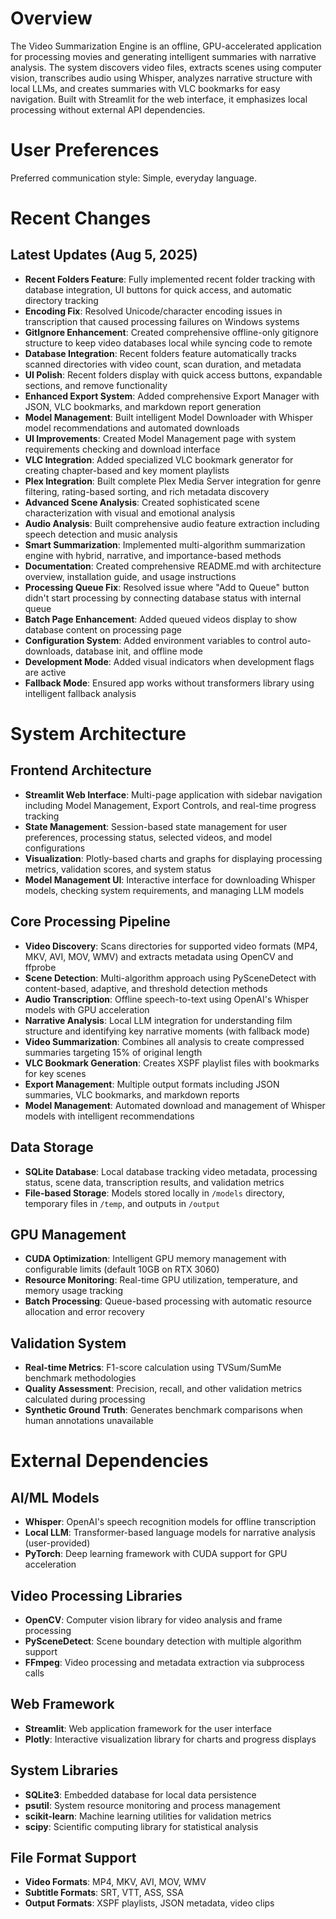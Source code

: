 # Overview

The Video Summarization Engine is an offline, GPU-accelerated application for processing movies and generating intelligent summaries with narrative analysis. The system discovers video files, extracts scenes using computer vision, transcribes audio using Whisper, analyzes narrative structure with local LLMs, and creates summaries with VLC bookmarks for easy navigation. Built with Streamlit for the web interface, it emphasizes local processing without external API dependencies.

# User Preferences

Preferred communication style: Simple, everyday language.

# Recent Changes

## Latest Updates (Aug 5, 2025)
- **Recent Folders Feature**: Fully implemented recent folder tracking with database integration, UI buttons for quick access, and automatic directory tracking
- **Encoding Fix**: Resolved Unicode/character encoding issues in transcription that caused processing failures on Windows systems
- **GitIgnore Enhancement**: Created comprehensive offline-only gitignore structure to keep video databases local while syncing code to remote
- **Database Integration**: Recent folders feature automatically tracks scanned directories with video count, scan duration, and metadata
- **UI Polish**: Recent folders display with quick access buttons, expandable sections, and remove functionality
- **Enhanced Export System**: Added comprehensive Export Manager with JSON, VLC bookmarks, and markdown report generation
- **Model Management**: Built intelligent Model Downloader with Whisper model recommendations and automated downloads
- **UI Improvements**: Created Model Management page with system requirements checking and download interface
- **VLC Integration**: Added specialized VLC bookmark generator for creating chapter-based and key moment playlists
- **Plex Integration**: Built complete Plex Media Server integration for genre filtering, rating-based sorting, and rich metadata discovery
- **Advanced Scene Analysis**: Created sophisticated scene characterization with visual and emotional analysis
- **Audio Analysis**: Built comprehensive audio feature extraction including speech detection and music analysis
- **Smart Summarization**: Implemented multi-algorithm summarization engine with hybrid, narrative, and importance-based methods
- **Documentation**: Created comprehensive README.md with architecture overview, installation guide, and usage instructions
- **Processing Queue Fix**: Resolved issue where "Add to Queue" button didn't start processing by connecting database status with internal queue  
- **Batch Page Enhancement**: Added queued videos display to show database content on processing page
- **Configuration System**: Added environment variables to control auto-downloads, database init, and offline mode
- **Development Mode**: Added visual indicators when development flags are active
- **Fallback Mode**: Ensured app works without transformers library using intelligent fallback analysis

# System Architecture

## Frontend Architecture
- **Streamlit Web Interface**: Multi-page application with sidebar navigation including Model Management, Export Controls, and real-time progress tracking
- **State Management**: Session-based state management for user preferences, processing status, selected videos, and model configurations
- **Visualization**: Plotly-based charts and graphs for displaying processing metrics, validation scores, and system status
- **Model Management UI**: Interactive interface for downloading Whisper models, checking system requirements, and managing LLM models

## Core Processing Pipeline
- **Video Discovery**: Scans directories for supported video formats (MP4, MKV, AVI, MOV, WMV) and extracts metadata using OpenCV and ffprobe
- **Scene Detection**: Multi-algorithm approach using PySceneDetect with content-based, adaptive, and threshold detection methods
- **Audio Transcription**: Offline speech-to-text using OpenAI's Whisper models with GPU acceleration
- **Narrative Analysis**: Local LLM integration for understanding film structure and identifying key narrative moments (with fallback mode)
- **Video Summarization**: Combines all analysis to create compressed summaries targeting 15% of original length
- **VLC Bookmark Generation**: Creates XSPF playlist files with bookmarks for key scenes
- **Export Management**: Multiple output formats including JSON summaries, VLC bookmarks, and markdown reports
- **Model Management**: Automated download and management of Whisper models with intelligent recommendations

## Data Storage
- **SQLite Database**: Local database tracking video metadata, processing status, scene data, transcription results, and validation metrics
- **File-based Storage**: Models stored locally in `/models` directory, temporary files in `/temp`, and outputs in `/output`

## GPU Management
- **CUDA Optimization**: Intelligent GPU memory management with configurable limits (default 10GB on RTX 3060)
- **Resource Monitoring**: Real-time GPU utilization, temperature, and memory usage tracking
- **Batch Processing**: Queue-based processing with automatic resource allocation and error recovery

## Validation System
- **Real-time Metrics**: F1-score calculation using TVSum/SumMe benchmark methodologies
- **Quality Assessment**: Precision, recall, and other validation metrics calculated during processing
- **Synthetic Ground Truth**: Generates benchmark comparisons when human annotations unavailable

# External Dependencies

## AI/ML Models
- **Whisper**: OpenAI's speech recognition models for offline transcription
- **Local LLM**: Transformer-based language models for narrative analysis (user-provided)
- **PyTorch**: Deep learning framework with CUDA support for GPU acceleration

## Video Processing Libraries
- **OpenCV**: Computer vision library for video analysis and frame processing
- **PySceneDetect**: Scene boundary detection with multiple algorithm support
- **FFmpeg**: Video processing and metadata extraction via subprocess calls

## Web Framework
- **Streamlit**: Web application framework for the user interface
- **Plotly**: Interactive visualization library for charts and progress displays

## System Libraries
- **SQLite3**: Embedded database for local data persistence
- **psutil**: System resource monitoring and process management
- **scikit-learn**: Machine learning utilities for validation metrics
- **scipy**: Scientific computing library for statistical analysis

## File Format Support
- **Video Formats**: MP4, MKV, AVI, MOV, WMV
- **Subtitle Formats**: SRT, VTT, ASS, SSA
- **Output Formats**: XSPF playlists, JSON metadata, video clips